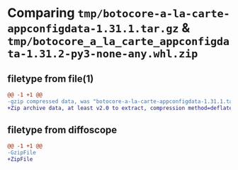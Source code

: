 # Comparing `tmp/botocore-a-la-carte-appconfigdata-1.31.1.tar.gz` & `tmp/botocore_a_la_carte_appconfigdata-1.31.2-py3-none-any.whl.zip`

## filetype from file(1)

```diff
@@ -1 +1 @@
-gzip compressed data, was "botocore-a-la-carte-appconfigdata-1.31.1.tar", last modified: Sat Jul  8 01:42:06 2023, max compression
+Zip archive data, at least v2.0 to extract, compression method=deflate
```

## filetype from diffoscope

```diff
@@ -1 +1 @@
-GzipFile
+ZipFile
```

